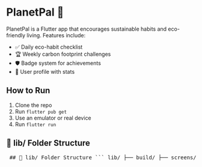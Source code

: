 # PlanetPal 🌱

PlanetPal is a Flutter app that encourages sustainable habits and eco-friendly living. Features include:

- ✅ Daily eco-habit checklist
- 🏆 Weekly carbon footprint challenges
- 🛡️ Badge system for achievements
- 👤 User profile with stats

## How to Run

1. Clone the repo
2. Run `flutter pub get`
3. Use an emulator or real device
4. Run `flutter run`

## 📁 lib/ Folder Structure

<pre> ## 📁 lib/ Folder Structure ``` lib/ ├── build/ ├── screens/ │ └── profile.dart ├── widgets/ │ └── habit_tile.dart ├── dashboard.dart └── main.dart ``` </pre>

